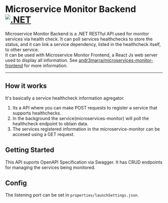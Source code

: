 # Microservice Monitor Backend [![.NET](https://github.com/andr3marra/microservices-monitor-backend/actions/workflows/dotnet.yml/badge.svg)](https://github.com/andr3marra/microservices-monitor-backend/actions/workflows/dotnet.yml)

Microservice Monitor Backend is a .NET RESTful API used for monitor services via health check. It can poll services healthchecks to store the status, and it can link a service dependency, listed in the healthcheck itself, to other service.  
It can be used with Microservice Monitor Frontend, a React Js web server used to display all information. See [andr3marra/microservices-monitor-frontend](https://github.com/andr3marra/microservices-monitor-frontend) for more information.

---
## How it works
It's basically a service healthcheck information agregator.
1. Its a API where you can make POST requests to register a service that supports healthchecks.
2. In the background the service(microservices-monitor) will poll the healthcheck endpoint to obtain data.
3. The services registered information in the microservice-monitor can be accesed using a GET request.
## Getting Started
This API suports OpenAPI Specification via Swagger. It has CRUD endpoints for managing the services being monitored.
## Config
The listening port can be set in `properties/launchSettings.json`.
